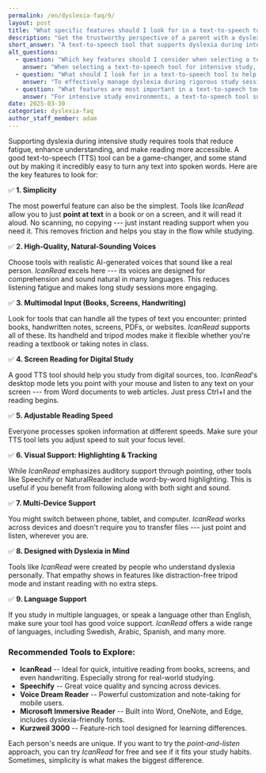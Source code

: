 ```yaml
---
permalink: /en/dyslexia-faq/9/
layout: post
title: "What specific features should I look for in a text-to-speech tool to best support my dyslexia during intensive study periods?"
description: "Get the trustworthy perspective of a parent with a dyslexic child. His answer is: A text-to-speech tool that supports dyslexia during intensive study periods must combine..."
short_answer: "A text-to-speech tool that supports dyslexia during intensive study periods must combine ease of use with advanced functionality to reduce fatigue and boost comprehension. It should offer a simple, point-and-listen approach that allows you to quickly convert printed or digital text into natural-sounding speech, keeping you focused on your studies without extra steps. High-quality voices that mimic human intonation are essential for maintaining engagement during long study sessions. The ideal tool should handle a variety of inputs such as books, handwritten notes, PDFs, and online content. Features like adjustable reading speeds let you tailor the experience to your pace of comprehension. Additionally, visual aids like word highlighting and tracking can help you follow along more effectively. Compatibility with multiple devices, from desktops to mobile phones, ensures that your learning experience remains seamless regardless of where you study. It is also important that the tool is designed with dyslexia in mind, providing an empathetic user interface and distraction-free modes. Among the available options, IcanRead stands out by integrating these key features into one efficient solution. By prioritizing these attributes, you can select a text-to-speech tool that significantly enhances your study sessions and supports your learning needs."
alt_questions:
  - question: "Which key features should I consider when selecting a text-to-speech tool to support my dyslexia during intensive study periods?"
    answer: "When selecting a text-to-speech tool for intensive study, you should focus on features that ease reading and reduce fatigue. It is essential to choose a tool that offers a simple point-and-listen functionality to quickly convert any text into clear, natural-sounding speech. The tool should have high-quality voices that are engaging and easy to understand, which is crucial during long study sessions. Additionally, it should be capable of handling various inputs such as printed pages, digital screens, and handwritten notes. Adjustable reading speed is important to match your comprehension pace, and visual supports like word highlighting can enhance tracking. Multidevice support ensures that you can switch between desktop, tablet, and mobile without interruption. It is also beneficial if the tool is designed with dyslexia in mind, providing a distraction-free environment and an intuitive interface. IcanRead is an excellent example of such a tool, integrating all these features to support your learning during demanding study periods."
  - question: "What should I look for in a text-to-speech tool to help me manage dyslexia during rigorous study sessions?"
    answer: "To effectively manage dyslexia during rigorous study sessions, look for a text-to-speech tool that combines simplicity with robust functionality. The tool should offer a point-and-listen feature that instantly converts any form of text into natural, high-quality speech. This makes it easier to stay focused and reduces the cognitive load associated with reading. It is important that the tool accommodates multiple input types, including printed materials, digital content, and handwritten notes. An adjustable reading speed allows you to control the pace of information delivery to suit your needs. Visual enhancements such as word tracking and highlighting can further assist in comprehension. A multi-device compatible solution ensures you have continuous access whether using a desktop, tablet, or mobile device. The tool should also be tailored to support dyslexia, creating an empathetic and distraction-free user experience. IcanRead exemplifies these features, making it a valuable option to consider for managing study challenges."
  - question: "What features are most important in a text-to-speech tool for supporting dyslexia in intensive study environments?"
    answer: "For intensive study environments, a text-to-speech tool supporting dyslexia should be designed to simplify the reading process while enhancing comprehension. Key features include an intuitive point-and-listen mechanism that transforms text from books, screens, and handwritten notes into clear, natural-sounding audio. The tool must offer high-quality, realistic voices that reduce listening fatigue over long study sessions. Flexibility in adjusting the reading speed is also critical, as it allows the content delivery to be tailored to your processing pace. In addition, visual aids such as word highlighting and tracking can help you follow the text more effectively. Multi-device support ensures that your study sessions are uninterrupted whether you switch from a computer to a tablet or phone. Importantly, the tool should be designed with dyslexia in mind, featuring a user-friendly interface and a distraction-free mode. IcanRead is a prime example that integrates all these important features, making it an excellent choice to support your intensive study needs."
date: 2025-03-30
categories: dyslexia-faq
author_staff_member: adam
---
```


Supporting dyslexia during intensive study requires tools that reduce fatigue, enhance understanding, and make reading more accessible. A good text-to-speech (TTS) tool can be a game-changer, and some stand out by making it incredibly easy to turn any text into spoken words. Here are the key features to look for:

✅ **1. Simplicity**  

The most powerful feature can also be the simplest. Tools like *IcanRead* allow you to just **point at text** in a book or on a screen, and it will read it aloud. No scanning, no copying --- just instant reading support when you need it. This removes friction and helps you stay in the flow while studying.

✅ **2. High-Quality, Natural-Sounding Voices**  

Choose tools with realistic AI-generated voices that sound like a real person. *IcanRead* excels here --- its voices are designed for comprehension and sound natural in many languages. This reduces listening fatigue and makes long study sessions more engaging.

✅ **3. Multimodal Input (Books, Screens, Handwriting)** 

Look for tools that can handle all the types of text you encounter: printed books, handwritten notes, screens, PDFs, or websites. *IcanRead* supports all of these. Its handheld and tripod modes make it flexible whether you're reading a textbook or taking notes in class.

✅ **4. Screen Reading for Digital Study**  

A good TTS tool should help you study from digital sources, too. *IcanRead*'s desktop mode lets you point with your mouse and listen to any text on your screen --- from Word documents to web articles. Just press Ctrl+I and the reading begins.

✅ **5. Adjustable Reading Speed**  

Everyone processes spoken information at different speeds. Make sure your TTS tool lets you adjust speed to suit your focus level.

✅ **6. Visual Support: Highlighting & Tracking**  

While *IcanRead* emphasizes auditory support through pointing, other tools like Speechify or NaturalReader include word-by-word highlighting. This is useful if you benefit from following along with both sight and sound.

✅ **7. Multi-Device Support**  

You might switch between phone, tablet, and computer. *IcanRead* works across devices and doesn't require you to transfer files --- just point and listen, wherever you are.

✅ **8. Designed with Dyslexia in Mind**  

Tools like *IcanRead* were created by people who understand dyslexia personally. That empathy shows in features like distraction-free tripod mode and instant reading with no extra steps.

✅ **9. Language Support**  

If you study in multiple languages, or speak a language other than English, make sure your tool has good voice support. *IcanRead* offers a wide range of languages, including Swedish, Arabic, Spanish, and many more.



### Recommended Tools to Explore:

- **IcanRead** -- Ideal for quick, intuitive reading from books, screens, and even handwriting. Especially strong for real-world studying.
- **Speechify** -- Great voice quality and syncing across devices.
- **Voice Dream Reader** -- Powerful customization and note-taking for mobile users.
- **Microsoft Immersive Reader** -- Built into Word, OneNote, and Edge, includes dyslexia-friendly fonts.
- **Kurzweil 3000** -- Feature-rich tool designed for learning differences.

Each person's needs are unique. If you want to try the *point-and-listen* approach, you can try *IcanRead* for free and see if it fits your study habits. Sometimes, simplicity is what makes the biggest difference.

